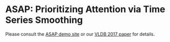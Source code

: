 # ASAP: Prioritizing Attention via Time Series Smoothing

Please consult the [ASAP demo site](http://futuredata.stanford.edu/asap/) or our [VLDB 2017 paper](https://arxiv.org/pdf/1703.00983.pdf) for details.
